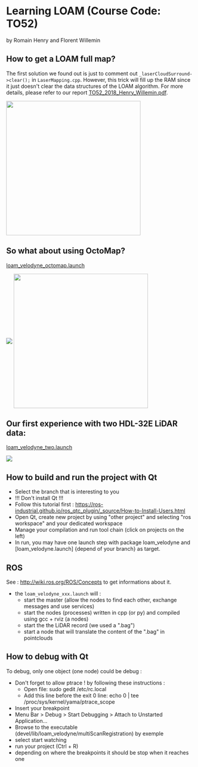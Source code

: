 # Learning LOAM (Course Code: TO52)

by Romain Henry and Florent Willemin

## How to get a LOAM full map?
The first solution we found out is just to comment out ```_laserCloudSurround->clear();``` in ```LaserMapping.cpp```. However, this trick will fill up the RAM since it just doesn't clear the data structures of the LOAM algorithm. For more details, please refer to our report [TO52_2018_Henry_Willemin.pdf](TO52_2018_Henry_Willemin.pdf).

<img src="images/loam_fullmap.jpg" align="middle" width="360"/> 

## So what about using OctoMap?

[loam_velodyne_octomap.launch](loam_velodyne/launch/loam_velodyne_octomap.launch)

<img src="images/octomap_building.gif" align="middle"/>
<img src="images/octomap_fullmap.png" align="middle" width="360"/>

## Our first experience with two HDL-32E LiDAR data:

[loam_velodyne_two.launch](loam_velodyne/launch/loam_velodyne_two.launch)

<img src="images/tow_velodynes.gif" align="middle"/>

## How to build and run the project with Qt

- Select the branch that is interesting to you
- !!! Don't install Qt !!!
- Follow this tutorial first : https://ros-industrial.github.io/ros_qtc_plugin/_source/How-to-Install-Users.html
- Open Qt, create new project by using "other project" and selecting "ros workspace" and your dedicated workspace
- Manage your compilation and run tool chain (click on projects on the left)
- In run, you may have one launch step with package loam_velodyne and [loam_velodyne.launch] {depend of your branch} as target.

## ROS

See : http://wiki.ros.org/ROS/Concepts to get informations about it.

- the ```loam_velodyne_xxx.launch``` will :
	- start the master (allow the nodes to find each other, exchange messages and use services)
	- start the nodes (processes) written in cpp (or py) and compiled using gcc + rviz (a nodes)
	- start the the LiDAR record (we used a ".bag")
	- start a node that will translate the content of the ".bag" in pointclouds

## How to debug with Qt

To debug, only one object (one node) could be debug  : 
- Don't forget to allow ptrace ! by following these instructions :
	- Open file: sudo gedit /etc/rc.local
	- Add this line before the exit 0 line: echo 0 | tee /proc/sys/kernel/yama/ptrace_scope
- Insert your breakpoint
- Menu Bar > Debug > Start Debugging > Attach to Unstarted Application...
- Browse to the executable (devel/lib/loam_velodyne/multiScanRegistration) by exemple
- select start watching
- run your project (Ctrl + R)
- depending on where the breakpoints it should be stop when it reaches one
